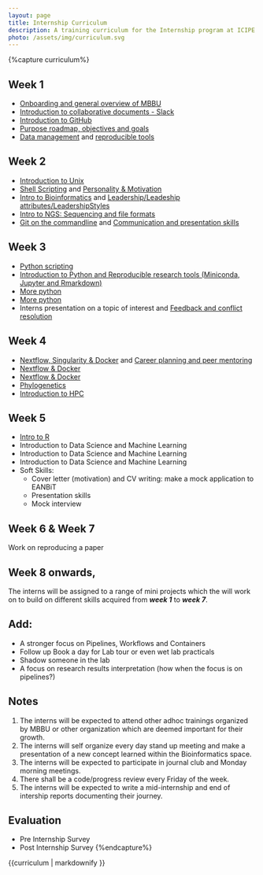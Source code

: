 ```yaml
---
layout: page
title: Internship Curriculum
description: A training curriculum for the Internship program at ICIPE.
photo: /assets/img/curriculum.svg
---
```


{%capture curriculum%}

## Week 1

- [Onboarding and general overview of MBBU](https://github.com/mbbu/Onboarding)
- [Introduction to collaborative documents - Slack](https://slack.com/intl/en-ke/help/categories/360000049063)
- [Introduction to GitHub](https://github.com/eanbit-rt/IntroductoryGit)
- [Purpose roadmap, objectives and goals](https://mozilla.github.io/open-leadership-training-series/articles/opening-your-project/start-your-project-roadmap/)
- [Data management](https://docs.google.com/presentation/d/18ldedgpdM9S1ve_Gw9JRRvXZmssZALXfapOAkvYjCU4/edit#slide=id.p1) and
  [reproducible tools](https://docs.google.com/presentation/d/1LmkXr3SALatzwHqJ3SaZne8Mkq-f2DW_lA5xvHpE7T8/edit#slide=id.g4d83735816_0_0)

## Week 2

- [Introduction to Unix](https://swcarpentry.github.io/shell-novice/)
- [Shell Scripting](https://github.com/mbbu/training-materials-and-resources/blob/main/Exercises/sh_scripting.md) and [Personality & Motivation](https://github.com/mbbu/training-materials-and-resources/blob/main/Soft_Skills/session_1_PersonalityMotivation.pdf)
- [Intro to Bioinformatics](https://docs.google.com/presentation/d/1K74KqskOQwuO5g7r65lqj5KTfB3ETeyuvMSiHS9I1bc/edit#slide=id.p) and [Leadership/Leadeship attributes/LeadershipStyles](https://github.com/mbbu/training-materials-and-resources/blob/main/Soft_Skills/session2_LeadershipAttributes.pdf)
- [Intro to NGS: Sequencing and file formats](https://www.vula.uct.ac.za/access/content/group/85f4dc42-4fd6-43a0-bbd7-7be6b6729b1f/Module%205%3A%20Genomics/Session%201/Module5_Session1.pdf)
- [Git on the commandline](https://github.com/eanbit-rt/IntroductoryGit) and [Communication and presentation skills](https://github.com/mbbu/training-materials-and-resources/blob/main/Soft_Skills/session4_communicationandpresentationskills.pdf)

## Week 3

- [Python scripting](https://github.com/mbbu/training-materials-and-resources/blob/main/Exercises/py_scripting.md)
- [Introduction to Python and Reproducible research tools (Miniconda, Jupyter and Rmarkdown)](https://github.com/kipkurui/Python4Bioinformatics)
- [More python](https://swcarpentry.github.io/python-novice-inflammation/)
- [More python](https://swcarpentry.github.io/python-novice-inflammation/)
- Interns presentation on a topic of interest and [Feedback and conflict resolution](https://github.com/mbbu/training-materials-and-resources/blob/main/Soft_Skills/session5_feedbackandconflictresolution.pdf)

## Week 4

- [Nextflow, Singularity & Docker](https://docs.google.com/presentation/d/1Bdg5Cwfqsrt3n7UAA8n6PqnRLkN0NgwPTzJYwS47cDI/edit#slide=id.ge4784a2f73_1_135) and [Career planning and peer mentoring](https://github.com/mbbu/training-materials-and-resources/blob/main/Soft_Skills/session6_careerplanningandpeermentoring.pdf)
- [Nextflow & Docker](https://github.com/eanbit-rt/Workflows_and_package_management/blob/master/Nextflow%20and%20docker%20and%20singularity.md)
- [Nextflow & Docker](https://github.com/eanbit-rt/Workflows_and_package_management/blob/master/Nextflow%20and%20docker%20and%20singularity.md)
- [Phylogenetics](https://github.com/mbbu/training-materials-and-resources/blob/main/Phylogenetics_resources/Phylogenetics_handout%209.pdf)
- [Introduction to HPC](https://github.com/mbbu/HPC_Training)

## Week 5

- [Intro to R](https://datacarpentry.org/R-ecology-lesson/01-intro-to-r.html)
- Introduction to Data Science and Machine Learning
- Introduction to Data Science and Machine Learning
- Introduction to Data Science and Machine Learning
- Soft Skills:
  - Cover letter (motivation) and CV writing: make a mock application to EANBiT
  - Presentation skills
  - Mock interview

## Week 6 & Week 7

Work on reproducing a paper

## Week 8 onwards,

The interns will be assigned to a range of mini projects which the will work on to build
on different skills acquired from _**week 1**_ to _**week 7**_.

## Add:

- A stronger focus on Pipelines, Workflows and Containers
- Follow up Book a day for Lab tour or even wet lab practicals
- Shadow someone in the lab
- A focus on research results interpretation (how when the focus is on pipelines?)

## Notes

1. The interns will be expected to attend other adhoc trainings organized by MBBU or other organization which are deemed important for their growth.
2. The interns will self organize every day stand up meeting and make a presentation of a new concept learned within the Bioinformatics space.
3. The interns will be expected to participate in journal club and Monday morning meetings.
4. There shall be a code/progress review every Friday of the week.
5. The interns will be expected to write a mid-internship and end of intership reports documenting their journey.

## Evaluation

- Pre Internship Survey
- Post Internship Survey
  {%endcapture%}

<div class="flex flex-col items-center w-full">
  <div class="flex flex-col max-w-4xl">
    <article class="prose dark:prose-invert prose-lg prose-a:text-gray-600 dark:prose-a:text-gray-300 prose-a:font-normal mb-8 px-6">
      {{curriculum | markdownify }}
    </article>
  </div>
</div>
